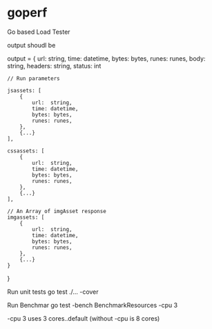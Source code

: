 # goperf
Go based Load Tester

output shoudl be

output = {
    url:  string,
    time: datetime,
    bytes: bytes,
    runes: runes,
    body: string,
    headers: string,
    status: int
    
    // Run parameters

    jsassets: [
        {
            url:  string,
            time: datetime,
            bytes: bytes,
            runes: runes,
        },
        {...}
    ],

    cssassets: [
        {
            url:  string,
            time: datetime,
            bytes: bytes,
            runes: runes,
        },
        {...}
    ],

    // An Array of imgAsset response
    imgassets: [
        {
            url:  string,
            time: datetime,
            bytes: bytes,
            runes: runes,
        },
        {...}
    }
}

Run unit tests
go test ./... -cover

Run Benchmar
go test -bench BenchmarkResources -cpu 3

-cpu 3 uses 3 cores..default (without -cpu is 8 cores)
